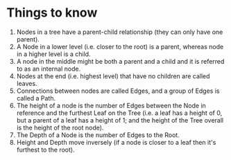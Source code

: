 # Things to know

1. Nodes in a tree have a parent-child relationship (they can only have one parent).
2. A Node in a lower level (i.e. closer to the root) is a parent, whereas node in a higher level is a child.
3. A node in the middle might be both a parent and a child and it is referred to as an internal node.
4. Nodes at the end (i.e. highest level) that have no children are called leaves.
5. Connections between nodes are called Edges, and a group of Edges is called a Path.
6. The height of a node is the number of Edges between the Node in reference and the furthest Leaf on the Tree (i.e. a leaf has a height of 0, but a parent of a leaf has a height of 1; and the height of the Tree overall is the height of the root node).
7. The Depth of a Node is the number of Edges to the Root.
8. Height and Depth move inversely (if a node is closer to a leaf then it's furthest to the root).

